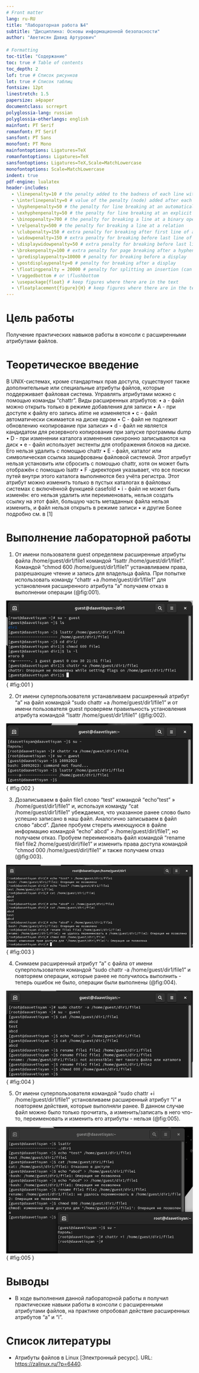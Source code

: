 ```yaml
---
# Front matter
lang: ru-RU
title: "Лабораторная работа №4"
subtitle: "Дисциплина: Основы информационной безопасности"
author: "Аветисян Давид Артурович"

# Formatting
toc-title: "Содержание"
toc: true # Table of contents
toc_depth: 2
lof: true # Список рисунков
lot: true # Список таблиц
fontsize: 12pt
linestretch: 1.5
papersize: a4paper
documentclass: scrreprt
polyglossia-lang: russian
polyglossia-otherlangs: english
mainfont: PT Serif
romanfont: PT Serif
sansfont: PT Sans
monofont: PT Mono
mainfontoptions: Ligatures=TeX
romanfontoptions: Ligatures=TeX
sansfontoptions: Ligatures=TeX,Scale=MatchLowercase
monofontoptions: Scale=MatchLowercase
indent: true
pdf-engine: lualatex
header-includes:
  - \linepenalty=10 # the penalty added to the badness of each line within a paragraph (no associated penalty node) Increasing the value makes tex try to have fewer lines in the paragraph.
  - \interlinepenalty=0 # value of the penalty (node) added after each line of a paragraph.
  - \hyphenpenalty=50 # the penalty for line breaking at an automatically inserted hyphen
  - \exhyphenpenalty=50 # the penalty for line breaking at an explicit hyphen
  - \binoppenalty=700 # the penalty for breaking a line at a binary operator
  - \relpenalty=500 # the penalty for breaking a line at a relation
  - \clubpenalty=150 # extra penalty for breaking after first line of a paragraph
  - \widowpenalty=150 # extra penalty for breaking before last line of a paragraph
  - \displaywidowpenalty=50 # extra penalty for breaking before last line before a display math
  - \brokenpenalty=100 # extra penalty for page breaking after a hyphenated line
  - \predisplaypenalty=10000 # penalty for breaking before a display
  - \postdisplaypenalty=0 # penalty for breaking after a display
  - \floatingpenalty = 20000 # penalty for splitting an insertion (can only be split footnote in standard LaTeX)
  - \raggedbottom # or \flushbottom
  - \usepackage{float} # keep figures where there are in the text
  - \floatplacement{figure}{H} # keep figures where there are in the text
---
```


# Цель работы

Получение практических навыков работы в консоли с расширенными атрибутами файлов.

# Теоретическое введение

В UNIX-системах, кроме стандартных прав доступа, существуют также дополнительные или специальные атрибуты файлов, которые поддерживает файловая система. Управлять атрибутами можно с помощью команды “chattr”.
Виды расширенных атрибутов:
• a - файл можно открыть только в режиме добавления для записи
• A - при доступе к файлу его запись atime не изменяется
• c - файл автоматически сжимается на диске ядром
• C - файл не подлежит обновлению «копирование при записи»
• d - файл не является кандидатом для резервного копирования при запуске
программы dump
• D - при изменении каталога изменения синхронно записываются на диск
• e - файл использует экстенты для отображения блоков на диске. Его нельзя
удалить с помощью chattr
• E - файл, каталог или символическая ссылка зашифрованы файловой системой. Этот атрибут нельзя установить или сбросить с помощью chattr, хотя
он может быть отображён с помощью lsattr
• F -директория указывает, что все поиски путей внутри этого каталога выполняются без учёта регистра. Этот атрибут можно изменить только в пустых
каталогах в файловых системах с включённой функцией casefold
• i - файл не может быть изменён: его нельзя удалить или переименовать,
нельзя создать ссылку на этот файл, большую часть метаданных файла
нельзя изменить, и файл нельзя открыть в режиме записи
• и другие
Более подробно см. в [1]

# Выполнение лабораторной работы

1) От имени пользователя guest определяем расширенные атрибуты файла /home/guest/dir1/file1 командой “lsattr /home/guest/dir1/file1”. Командой “chmod 600 /home/guest/dir1/file1” устанавливаем права, разрешающие чтение и запись для владельца файла. При попытке использовать команду “chattr +a /home/guest/dir1/file1” для установления расширенного атрибута “a” получаем отказ в выполнении операции (@fig:001).

![Расширенные атрибуты файла](image04/1.png){ #fig:001 }

2) От имени суперпользователя устанавливаем расширенный атрибут “a” на файл командой “sudo chattr +a /home/guest/dir1/file1” и от имени пользователя guest проверяем правильность установления атрибута командой “lsattr /home/guest/dir1/file1” (@fig:002).

![Установка расширенного атрибута “a” от имени суперпользователя](image04/2.png){ #fig:002 }

3) Дозаписываем в файл file1 слово “test” командой “echo”test” » /home/guest/dir1/file1” и, используя команду “cat /home/guest/dir1/file1” убеждаемся, что указанное ранее слово было успешно записано в наш файл. Аналогично записываем в файл слово “abcd”. Далее пробуем стереть имеющуюся в файле информацию командой “echo” abcd” > /home/guest/dirl/file1”, но получаем отказ. Пробуем переименовать файл командой “rename file1 file2 /home/guest/dirl/file1” и изменить права доступа командой “chmod 000 /home/guest/dirl/file1” и также получаем отказ (@fig:003).

![Попытка выполнить действия над файлом после установки атрибута “a”](image04/3.png){ #fig:003 }

4) Снимаем расширенный атрибут “a” с файла от имени суперпользователя командой “sudo chattr -a /home/guest/dir1/file1” и повторяем операции, которые ранее не получилось выполнить - теперь ошибок не было, операции были выполнены (@fig:004).

![Попытка выполнить действия над файлом после снятия атрибута “a”](image04/4.png){ #fig:004 }

5) От имени суперпользователя командой “sudo chattr +i /home/guest/dir1/file1” установливаем расширенный атрибут “i” и повторяем действия, которые выполняли ранее. 
В данном случае файл можно было только прочитать, а изменить/записать в него что-то, переименовать и изменить его атрибуты - нельзя (@fig:005).

![Попытка выполнить действия над файлом после установки атрибута “i”](image04/5.png){ #fig:005 }

# Выводы

- В ходе выполнения данной лабораторной работы я получил практические навыки работы в консоли с расширенными атрибутами файлов, на практике опробовал действие расширенных атрибутов “a” и “i”.


# Список литературы

- Атрибуты файлов в Linux [Электронный ресурс]. URL: https://zalinux.ru/?p=6440.
